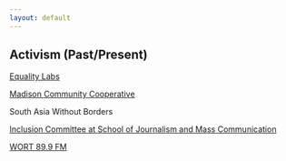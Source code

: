 ```yaml
---
layout: default
---
```


## Activism (Past/Present)

[Equality Labs](https://www.equalitylabs.org/)

[Madison Community Cooperative](https://www.madisoncommunity.coop/)

South Asia Without Borders

[Inclusion Committee at School of Journalism and Mass Communication](https://journalism.wisc.edu/about/diversity-equity-inclusion/)

[WORT 89.9 FM](https://www.wortfm.org/)

<!-- 

I read and write news stories for the show *World View* on [WORT 89.9 FM](https://www.wortfm.org/). WORT is a local, community-run, non-profit radio station. *World View* is the oldest news show on WORT, and it features a half-hour round-up of the week’s international news, followed by a 20-30 minute feature, often a speech or in-depth interview. It is broadcasted on Sundays, 5 PM CST.

Below are the recordings of the episodes of *World View* that I have contributed to. Although I try to update this list regularly, you can stream the [WORT archives](http://archive.wortfm.org/), or listen to the station [live](https://www.wortfm.org/listen-live/) on WORT website.

----------------------------------------------------------------------------------------

* [September 16, 2018](https://www.dropbox.com/s/vxeswhztllizbep/Sep%2016%202018.mp3)
* [September 23, 2018](https://www.dropbox.com/s/s049k7a65llwmrq/Sep%2023%202018.mp3)
* [September 30, 2018](https://www.dropbox.com/s/5yxmoxxfb2f8mdg/Sep%2030%202018.mp3)
* [October 7, 2018](https://www.dropbox.com/s/70ossr7ads125b0/Oct%207%202018.mp3)
* [October 14, 2018](https://www.dropbox.com/s/3t1nxai4gf2rlx3/Oct%2014%202018.mp3)
* [October 28, 2018](https://www.dropbox.com/s/o2qxopi6yaao75h/Oct%2028%202018.mp3)
* [November 4, 2018](https://www.dropbox.com/s/96n6vwnncu87xyh/Nov%204%202018.mp3)
* [November 11, 2018](https://www.dropbox.com/s/3whtvpvnjug6hhm/Nov%2011%202018.mp3)
* [November 18, 2018](https://www.dropbox.com/s/4q1lgjpplbaayle/Nov%2018%202018.mp3)
* [December 2, 2018](https://www.dropbox.com/s/vg0jyj6apqfc22j/Dec%202%202018.mp3)
* [December 9, 2018](https://www.dropbox.com/s/zp4o6hsbrvdqilh/Dec%209%202018.mp3)
* [January 27, 2019](https://www.dropbox.com/s/mpvdm0krqzpa6om/Jan%2027%202019.mp3)
* [February 3, 2019](https://www.dropbox.com/s/l4hv88rzlcrq56r/Feb%203%202019.mp3)
* [February 10, 2019](https://www.dropbox.com/s/ktllqhkbaaxdfuy/Feb%2010%202019.mp3)
* [February 17, 2019](https://www.dropbox.com/s/jz2jrorbtwimco8/Feb%2017%202019.mp3)
* [February 24, 2019](https://www.dropbox.com/s/p5613d2r6zdf8g0/Feb%2024%202019.mp3)
* [March 10, 2019](https://www.dropbox.com/s/3sssetrxv0wfd1i/March%2010%202019.mp3)
* [April 7, 2019](https://www.dropbox.com/s/w4e220vuicba65k/April%207%202019.mp3)
* [April 14, 2019](https://www.dropbox.com/s/9guliuxlwf9r9a5/April%2014%202019.mp3)
* [April 28, 2019](https://www.dropbox.com/s/451d497wcpw03yd/April%2028%202019.mp3)
* [June 9, 2019](https://www.dropbox.com/s/mhipohboick13yt/June%209%202019.mp3)
* [June 16, 2019](https://www.dropbox.com/s/byhvezdfefz4jt2/June%2016%202019.mp3)
* [June 23, 2019](https://www.dropbox.com/s/kxa1nakz7m3o5in/June%2023%202019.mp3)
* [June 30, 2019](https://www.dropbox.com/s/rb0rm6j37qiajyx/June%2030%202019.mp3)
* [July 7, 2019](https://www.dropbox.com/s/ff3nmuuwgtg63li/July%207%202019.mp3)
* [July 14, 2019](https://www.dropbox.com/s/uldlh8tkewshh96/July%2014%202019.mp3)
* [July 21, 2019](https://www.dropbox.com/s/ii8gq1gj58sh5uf/July%2021%202019.mp3)
* [July 28, 2019](https://www.dropbox.com/s/kvx7tzgzs7l1ics/July%2028%202019.mp3)
* [August 4, 2019](https://www.dropbox.com/s/eva09rudpj64gzk/August%204%202019.mp3)
* [August 11, 2019](https://www.dropbox.com/s/o3ub4ub7ulk0kq2/August%2011%202019.mp3)
* [August 18, 2019](https://www.dropbox.com/s/rc5khuvm994a9f3/August%2018%202019.mp3)
* [September 8, 2019](https://www.dropbox.com/s/ku90skln433du2z/September%208%202019.mp3)
* [September 15, 2019](https://www.dropbox.com/s/9008vvc8vyoh86w/September%2015%202019.mp3)
* [September 29, 2019](https://www.dropbox.com/s/l3by7glvqerwglj/September%2029%202019.mp3)
* [October 6, 2019](https://www.dropbox.com/s/0svqqckslqhsfsk/October%206%202019.mp3)

---------------------------------------------------------------------------------------- -->

